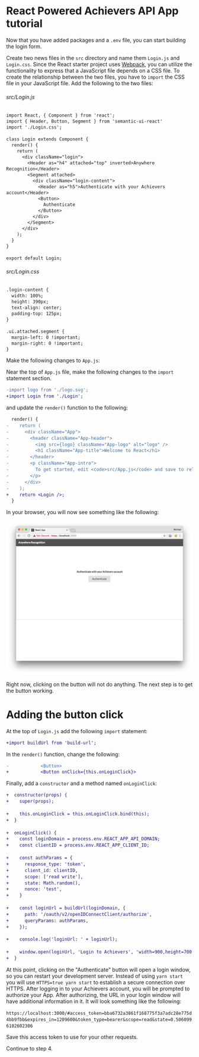 # React Powered Achievers API App tutorial

Now that you have added packages and a `.env` file, you can start building the login form.

Create two news files in the `src` directory and name them `Login.js` and `Login.css`. Since the React starter project uses [Webpack](https://webpack.js.org/), you can utilize the functionality to express that a JavaScript file depends on a CSS file. To create the relationship between the two files, you have to `import` the CSS file in your JavaScript file. Add the following to the two files:

###### src/Login.js
``` 
import React, { Component } from 'react';
import { Header, Button, Segment } from 'semantic-ui-react'
import './Login.css';

class Login extends Component {
  render() {
    return (
      <div className="login">
        <Header as="h4" attached="top" inverted>Anywhere Recognition</Header>
        <Segment attached>
          <div className="login-content">
            <Header as="h5">Authenticate with your Achievers account</Header>
            <Button>
              Authenticate
            </Button>
          </div>
        </Segment>
      </div>
    );
  }
}
  
export default Login;
```

###### src/Login.css
``` 
.login-content {
  width: 100%;
  height: 390px;
  text-align: center;
  padding-top: 125px;
}

.ui.attached.segment {
  margin-left: 0 !important;
  margin-right: 0 !important;
}
```

Make the following changes to `App.js`:

Near the top of `App.js` file, make the following changes to the `import` statement section.

```diff
-import logo from './logo.svg';
+import Login from './Login';
```

and update the `render()` function to the following:

```diff
  render() {
-    return (
-      <div className="App">
-        <header className="App-header">
-          <img src={logo} className="App-logo" alt="logo" />
-          <h1 className="App-title">Welcome to React</h1>
-        </header>
-        <p className="App-intro">
-          To get started, edit <code>src/App.js</code> and save to reload.
-        </p>
-      </div>
-    );
+    return <Login />;
  }
```

In your browser, you will now see something like the following:

![step3a](screenshots/step3a.png)

Right now, clicking on the button will not do anything. The next step is to get the button working. 

# Adding the button click

At the top of `Login.js` add the following `import` statement:
```diff
+import buildUrl from 'build-url';
```

In the `render()` function, change the following:

```diff
-            <Button>
+            <Button onClick={this.onLoginClick}>
```

Finally, add a `constructor` and a method named `onLoginClick`:

```diff
+  constructor(props) {
+    super(props);

+    this.onLoginClick = this.onLoginClick.bind(this);
+  }
  
+  onLoginClick() {
+    const loginDomain = process.env.REACT_APP_API_DOMAIN;
+    const clientID = process.env.REACT_APP_CLIENT_ID;

+    const authParams = {
+      response_type: 'token',
+      client_id: clientID,
+      scope: ['read write'],
+      state: Math.random(),
+      nonce: 'test',
+    }

+    const loginUrl = buildUrl(loginDomain, {
+      path: '/oauth/v2/openIDConnectClient/authorize',
+      queryParams: authParams,
+    });

+    console.log('loginUrl: ' + loginUrl);

+    window.open(loginUrl, 'Login to Achievers', 'width=900,height=700');
+  }
```

At this point, clicking on the "Authenticate" button will open a login window, so you can restart your development server. Instead of using `yarn start` you will use `HTTPS=true yarn start` to establish a secure connection over HTTPS. After logging in to your Achievers account, you will be prompted to authorize your App. After authorizing, the URL in your login window will have additional information in it. It will look something like the following:

`https://localhost:3000/#access_token=bba6732a3861f168775f3a7adc28e775d4bb9fbb&expires_in=1209600&token_type=bearer&scope=read&state=0.5060996102602306`

Save this access token to use for your other requests.

Continue to step 4.

